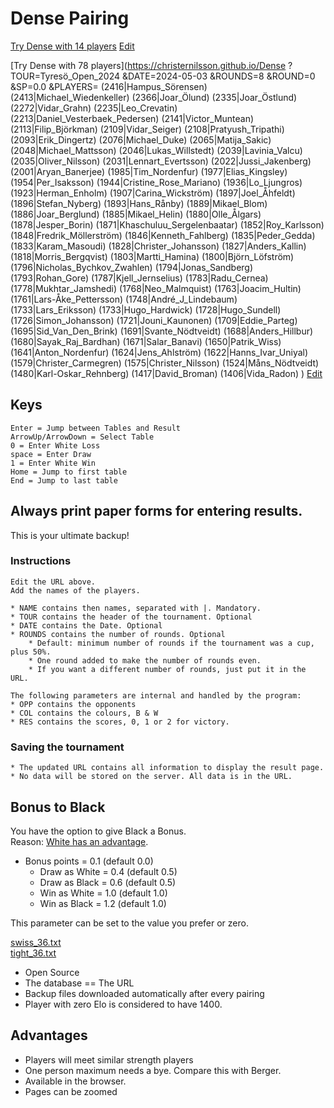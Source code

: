 # Dense Pairing

[Try Dense with 14 players](https://christernilsson.github.io/Dense/?TOUR=Klass_1&DATE=2024-05-28&ROUNDS=8&ROUND=0&SP=0.0&TPP=30&PPP=60&PLAYERS=(1825|JOHANSSON_Lennart_B.)(1697|BJ%C3%96RKDAHL_G%C3%B6ran)(1684|SILINS_Peteris)(1681|STOLOV_Leonid)(1644|PETTERSSON_Lars-%C3%85ke)(1598|AIKIO_Onni)(1598|ISRAEL_Dan)(1583|PERSSON_Kjell)(1561|LILJESTR%C3%96M_Tor)(1559|LEHVONEN_Jouko)(1539|ANDERSSON_Lars_Owe)(1535|%C3%85BERG_Lars-Erik)(1532|ANTONSSON_G%C3%B6rgen)(1400|STR%C3%96MB%C3%84CK_Henrik)) [Edit](https://github.com/ChristerNilsson/Dense/blob/main/tournaments/14.txt)  

[Try Dense with 78 players](https://christernilsson.github.io/Dense
?TOUR=Tyresö_Open_2024
&DATE=2024-05-03
&ROUNDS=8
&ROUND=0
&SP=0.0
&PLAYERS=
(2416|Hampus_Sörensen)
(2413|Michael_Wiedenkeller)
(2366|Joar_Ölund)
(2335|Joar_Östlund)
(2272|Vidar_Grahn)
(2235|Leo_Crevatin)
(2213|Daniel_Vesterbaek_Pedersen)
(2141|Victor_Muntean)
(2113|Filip_Björkman)
(2109|Vidar_Seiger)
(2108|Pratyush_Tripathi)
(2093|Erik_Dingertz)
(2076|Michael_Duke)
(2065|Matija_Sakic)
(2048|Michael_Mattsson)
(2046|Lukas_Willstedt)
(2039|Lavinia_Valcu)
(2035|Oliver_Nilsson)
(2031|Lennart_Evertsson)
(2022|Jussi_Jakenberg)
(2001|Aryan_Banerjee)
(1985|Tim_Nordenfur)
(1977|Elias_Kingsley)
(1954|Per_Isaksson)
(1944|Cristine_Rose_Mariano)
(1936|Lo_Ljungros)
(1923|Herman_Enholm)
(1907|Carina_Wickström)
(1897|Joel_Åhfeldt)
(1896|Stefan_Nyberg)
(1893|Hans_Rånby)
(1889|Mikael_Blom)
(1886|Joar_Berglund)
(1885|Mikael_Helin)
(1880|Olle_Ålgars)
(1878|Jesper_Borin)
(1871|Khaschuluu_Sergelenbaatar)
(1852|Roy_Karlsson)
(1848|Fredrik_Möllerström)
(1846|Kenneth_Fahlberg)
(1835|Peder_Gedda)
(1833|Karam_Masoudi)
(1828|Christer_Johansson)
(1827|Anders_Kallin)
(1818|Morris_Bergqvist)
(1803|Martti_Hamina)
(1800|Björn_Löfström)
(1796|Nicholas_Bychkov_Zwahlen)
(1794|Jonas_Sandberg)
(1793|Rohan_Gore)
(1787|Kjell_Jernselius)
(1783|Radu_Cernea)
(1778|Mukhtar_Jamshedi)
(1768|Neo_Malmquist)
(1763|Joacim_Hultin)
(1761|Lars-Åke_Pettersson)
(1748|André_J_Lindebaum)
(1733|Lars_Eriksson)
(1733|Hugo_Hardwick)
(1728|Hugo_Sundell)
(1726|Simon_Johansson)
(1721|Jouni_Kaunonen)
(1709|Eddie_Parteg)
(1695|Sid_Van_Den_Brink)
(1691|Svante_Nödtveidt)
(1688|Anders_Hillbur)
(1680|Sayak_Raj_Bardhan)
(1671|Salar_Banavi)
(1650|Patrik_Wiss)
(1641|Anton_Nordenfur)
(1624|Jens_Ahlström)
(1622|Hanns_Ivar_Uniyal)
(1579|Christer_Carmegren)
(1575|Christer_Nilsson)
(1524|Måns_Nödtveidt)
(1480|Karl-Oskar_Rehnberg)
(1417|David_Broman)
(1406|Vida_Radon)
) [Edit](https://github.com/ChristerNilsson/Dense/blob/main/tournaments/78.txt)

## Keys

```
Enter = Jump between Tables and Result
ArrowUp/ArrowDown = Select Table
0 = Enter White Loss
space = Enter Draw
1 = Enter White Win
Home = Jump to first table
End = Jump to last table
```

## Always print paper forms for entering results.

This is your ultimate backup!  

### Instructions
	Edit the URL above.  
	Add the names of the players.  

	* NAME contains then names, separated with |. Mandatory.
	* TOUR contains the header of the tournament. Optional
	* DATE contains the Date. Optional
	* ROUNDS contains the number of rounds. Optional
		* Default: minimum number of rounds if the tournament was a cup, plus 50%.
		* One round added to make the number of rounds even.
		* If you want a different number of rounds, just put it in the URL.

	The following parameters are internal and handled by the program:
	* OPP contains the opponents
	* COL contains the colours, B & W
	* RES contains the scores, 0, 1 or 2 for victory.

### Saving the tournament
	* The updated URL contains all information to display the result page.
	* No data will be stored on the server. All data is in the URL.

## Bonus to Black

You have the option to give Black a Bonus.  
Reason: [White has an advantage](https://chess-results.com/tnr816234.aspx?lan=6&art=13&turdet=YES&flag=30).  

* Bonus points       = 0.1 (default 0.0)
	* Draw as White  = 0.4 (default 0.5)
	* Draw as Black  = 0.6 (default 0.5)
	* Win as White   = 1.0 (default 1.0)
	* Win as Black   = 1.2 (default 1.0)

This parameter can be set to the value you prefer or zero.

[swiss_36.txt](swiss_36.txt)  
[tight_36.txt](tight_36.txt)  


* Open Source
* The database == The URL
* Backup files downloaded automatically after every pairing
* Player with zero Elo is considered to have 1400.

## Advantages

* Players will meet similar strength players
* One person maximum needs a bye. Compare this with Berger.
* Available in the browser.
* Pages can be zoomed

